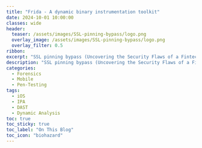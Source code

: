 ```yaml
---
title: "Frida - A dynamic binary instrumentation toolkit"
date: 2024-10-01 10:00:00
classes: wide
header:
  teaser: /assets/images/SSL-pinning-bypass/logo.png
  overlay_image: /assets/images/SSL-pinning-bypass/logo.png
  overlay_filter: 0.5
ribbon: 
excerpt: "SSL pinning bypass (Uncovering the Security Flaws of a Fintech App That Turned Into Fraud After Shutdown Part 2)"
description: "SSL pinning bypass (Uncovering the Security Flaws of a Fintech App That Turned Into Fraud After Shutdown Part 2)"
categories:
  - Forensics
  - Mobile
  - Pen-Testing
tags:
  - iOS
  - IPA
  - DAST
  - Dynamic Analysis
toc: true
toc_sticky: true
toc_label: "On This Blog"
toc_icon: "biohazard"
---
```




